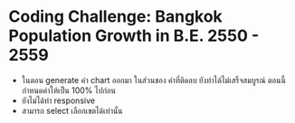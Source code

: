 # Coding Challenge: Bangkok Population Growth in B.E. 2550 - 2559
- ในตอน generate ค่า chart ออกมา ในส่วนของ ค่าที่ติดลบ ยังทำได้ไม่เสร็จสมบูรณ์ ตอนนี้กำหนดค่าให้เป็น 100% ไปก่อน 
- ยังไม่ได้ทำ responsive 
- สามารถ select เลือกเขตได้เท่านั้น
